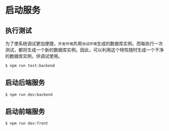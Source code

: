 # 启动服务

## 执行测试

为了使系统调试更加便捷，`开发环境`共用`测试环境`生成的数据库实例。而每执行一次测试，都将生成一个新的数据库实例。因此，可以利用这个特性随时生成一个干净的数据库实例，供调试使用。

```bash
$ npm run test:backend
```

## 启动后端服务

```bash
$ npm run dev:backend
```

## 启动前端服务

```bash
$ npm run dev:front
```

